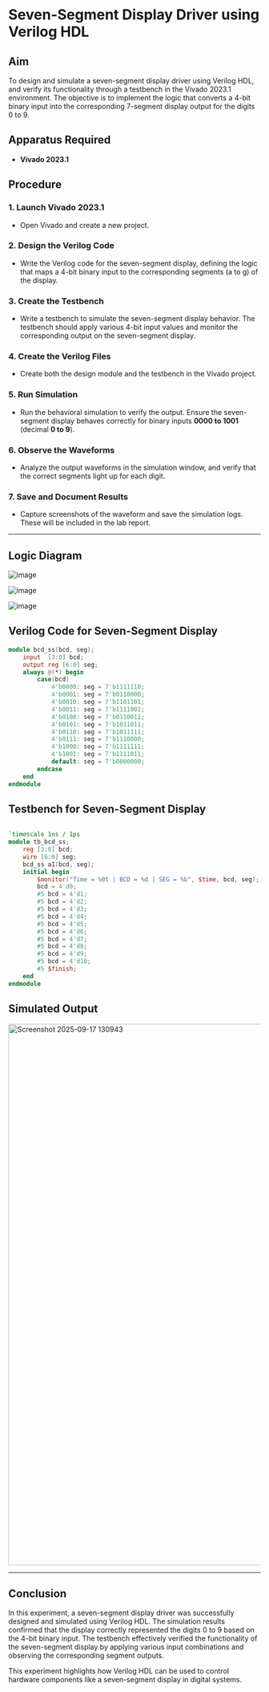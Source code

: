 # Seven-Segment Display Driver using Verilog HDL

## Aim  
To design and simulate a seven-segment display driver using Verilog HDL, and verify its functionality through a testbench in the Vivado 2023.1 environment. The objective is to implement the logic that converts a 4-bit binary input into the corresponding 7-segment display output for the digits 0 to 9.

## Apparatus Required  
- **Vivado 2023.1**  

## Procedure  

### 1. Launch Vivado 2023.1  
- Open Vivado and create a new project.  

### 2. Design the Verilog Code  
- Write the Verilog code for the seven-segment display, defining the logic that maps a 4-bit binary input to the corresponding segments (a to g) of the display.  

### 3. Create the Testbench  
- Write a testbench to simulate the seven-segment display behavior. The testbench should apply various 4-bit input values and monitor the corresponding output on the seven-segment display.  

### 4. Create the Verilog Files  
- Create both the design module and the testbench in the Vivado project.  

### 5. Run Simulation  
- Run the behavioral simulation to verify the output. Ensure the seven-segment display behaves correctly for binary inputs **0000 to 1001** (decimal **0 to 9**).  

### 6. Observe the Waveforms  
- Analyze the output waveforms in the simulation window, and verify that the correct segments light up for each digit.  

### 7. Save and Document Results  
- Capture screenshots of the waveform and save the simulation logs. These will be included in the lab report.  

---
## Logic Diagram

![image](https://github.com/user-attachments/assets/e561cdb5-b1b0-42d0-94f5-e1efaec9704c)

![image](https://github.com/user-attachments/assets/dc32254e-f88d-471a-a2ba-e4ec5eb3fc11)

![image](https://github.com/user-attachments/assets/a8a8921e-0a37-4697-86d8-0c43cd8aef5a)

## Verilog Code for Seven-Segment Display  

```verilog
module bcd_ss(bcd, seg);
    input  [3:0] bcd;       
    output reg [6:0] seg;
    always @(*) begin
        case(bcd)
            4'b0000: seg = 7'b1111110;
            4'b0001: seg = 7'b0110000;
            4'b0010: seg = 7'b1101101;
            4'b0011: seg = 7'b1111001;
            4'b0100: seg = 7'b0110011;
            4'b0101: seg = 7'b1011011;
            4'b0110: seg = 7'b1011111;
            4'b0111: seg = 7'b1110000;
            4'b1000: seg = 7'b1111111;
            4'b1001: seg = 7'b1111011;
            default: seg = 7'b0000000;
        endcase
    end
endmodule
```
## Testbench for Seven-Segment Display
```verilog

`timescale 1ns / 1ps
module tb_bcd_ss;
    reg [3:0] bcd;
    wire [6:0] seg;
    bcd_ss a1(bcd, seg);
    initial begin
        $monitor("Time = %0t | BCD = %d | SEG = %b", $time, bcd, seg);
        bcd = 4'd0;
        #5 bcd = 4'd1;
        #5 bcd = 4'd2;
        #5 bcd = 4'd3;
        #5 bcd = 4'd4;
        #5 bcd = 4'd5;
        #5 bcd = 4'd6;
        #5 bcd = 4'd7;
        #5 bcd = 4'd8;
        #5 bcd = 4'd9;
        #5 bcd = 4'd10;
        #5 $finish;
    end
endmodule
```
## Simulated Output

<img width="1919" height="1079" alt="Screenshot 2025-09-17 130943" src="https://github.com/user-attachments/assets/893433ff-35ec-4b5d-8d3f-5925c35441bc" />


---

## Conclusion
In this experiment, a seven-segment display driver was successfully designed and simulated using Verilog HDL. The simulation results confirmed that the display correctly represented the digits 0 to 9 based on the 4-bit binary input. The testbench effectively verified the functionality of the seven-segment display by applying various input combinations and observing the corresponding segment outputs.

This experiment highlights how Verilog HDL can be used to control hardware components like a seven-segment display in digital systems.
